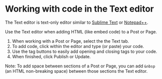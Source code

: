 # Working with code in the Text editor

The Text editor is text-only editor similar to [Sublime Text](https://www.sublimetext.com/) or [Notepad++](https://notepad-plus-plus.org/).

Use the Text editor when adding HTML (like embed code) to a Post or Page. 

1. When working with a Post or Page, select the the Text tab.
2. To add code, click within the editor and type (or paste) your code. 
3. Use the tag buttons to easily add opening and closing tags to your code. 
4. When finished, click Publish or Update.

Note: To add space between sections of a Post or Page, you can add `&nbsp` (an HTML non-breaking space) between those sections the Text editor.


